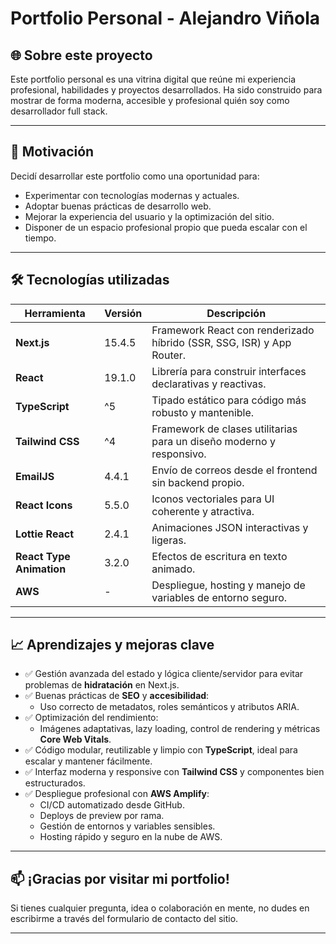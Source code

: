 # Portfolio Personal - Alejandro Viñola

## 🌐 Sobre este proyecto

Este portfolio personal es una vitrina digital que reúne mi experiencia profesional, habilidades y proyectos desarrollados. Ha sido construido para mostrar de forma moderna, accesible y profesional quién soy como desarrollador full stack.

---

## 🎯 Motivación

Decidí desarrollar este portfolio como una oportunidad para:

- Experimentar con tecnologías modernas y actuales.
- Adoptar buenas prácticas de desarrollo web.
- Mejorar la experiencia del usuario y la optimización del sitio.
- Disponer de un espacio profesional propio que pueda escalar con el tiempo.

---

## 🛠️ Tecnologías utilizadas

| Herramienta                | Versión      | Descripción                                                                 |
|---------------------------|--------------|-----------------------------------------------------------------------------|
| **Next.js**               | 15.4.5       | Framework React con renderizado híbrido (SSR, SSG, ISR) y App Router.      |
| **React**                 | 19.1.0       | Librería para construir interfaces declarativas y reactivas.               |
| **TypeScript**            | ^5           | Tipado estático para código más robusto y mantenible.                      |
| **Tailwind CSS**          | ^4           | Framework de clases utilitarias para un diseño moderno y responsivo.       |
| **EmailJS**               | 4.4.1        | Envío de correos desde el frontend sin backend propio.                      |
| **React Icons**           | 5.5.0        | Iconos vectoriales para UI coherente y atractiva.                          |
| **Lottie React**          | 2.4.1        | Animaciones JSON interactivas y ligeras.                                   |
| **React Type Animation**  | 3.2.0        | Efectos de escritura en texto animado.                                     |
| **AWS**                | -            | Despliegue, hosting y manejo de variables de entorno seguro.               |

---

## 📈 Aprendizajes y mejoras clave

- ✅ Gestión avanzada del estado y lógica cliente/servidor para evitar problemas de **hidratación** en Next.js.
- ✅ Buenas prácticas de **SEO** y **accesibilidad**:
  - Uso correcto de metadatos, roles semánticos y atributos ARIA.
- ✅ Optimización del rendimiento:
  - Imágenes adaptativas, lazy loading, control de rendering y métricas **Core Web Vitals**.
- ✅ Código modular, reutilizable y limpio con **TypeScript**, ideal para escalar y mantener fácilmente.
- ✅ Interfaz moderna y responsive con **Tailwind CSS** y componentes bien estructurados.
- ✅ Despliegue profesional con **AWS Amplify**:
  - CI/CD automatizado desde GitHub.
  - Deploys de preview por rama.
  - Gestión de entornos y variables sensibles.
  - Hosting rápido y seguro en la nube de AWS.

---

## 📫 ¡Gracias por visitar mi portfolio!

Si tienes cualquier pregunta, idea o colaboración en mente, no dudes en escribirme a través del formulario de contacto del sitio.

---
